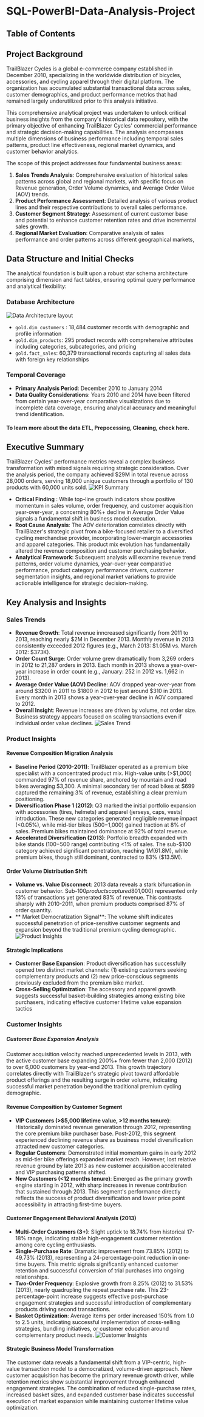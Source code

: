 # SQL-PowerBI-Data-Analysis-Project

## **Table of Contents**


## Project Background
TrailBlazer Cycles is a global e-commerce company established in December 2010, specializing in the worldwide distribution of bicycles, accessories, and cycling apparel through their digital platform. The organization has accumulated substantial transactional data across sales, customer demographics, and product performance metrics that had remained largely underutilized prior to this analysis initiative.

This comprehensive analytical project was undertaken to unlock critical business insights from the company's historical data repository, with the primary objective of enhancing TrailBlazer Cycles' commercial performance and strategic decision-making capabilities. The analysis encompasses multiple dimensions of business performance including temporal sales patterns, product line effectiveness, regional market dynamics, and customer behavior analytics.

The scope of this project addresses four fundamental business areas:
1. **Sales Trends Analysis**: Comprehensive evaluation of historical sales patterns across global and regional markets, with specific focus on Revenue generation, Order Volume dynamics, and Average Order Value (AOV) trends.
2. **Product Performance Assessment**: Detailed analysis of various product lines and their respective contributions to overall sales performance.
3. **Customer Segment Strategy**: Assessment of current customer base and potential to enhance customer retention rates and drive incremental sales growth.
4. **Regional Market Evaluation**: Comparative analysis of sales performance and order patterns across different geographical markets,

## Data Structure and Initial Checks
The analytical foundation is built upon a robust star schema architecture comprising dimension and fact tables, ensuring optimal query performance and analytical flexibility:
### Database Architecture
![Data Architecture layout](/docs/data_model.png)
- `gold.dim_customers` : 18,484 customer records with demographic and profile information
- `gold.dim_products`: 295 product records with comprehensive attributes including categories, 
   subcategories, and pricing
- `gold.fact_sales`: 60,379 transactional records capturing all sales data with foreign key relationships
### Temporal Coverage 
- **Primary Analysis Period**: December 2010 to January 2014
- **Data Quality Considerations**: Years 2010 and 2014 have been filtered from certain year-over-year 
  comparative visualizations due to incomplete data coverage, ensuring analytical accuracy and meaningful 
  trend identification.
#### To learn more about the data ETL, Prepocessing, Cleaning, check here.

## Executive Summary
TrailBlazer Cycles' performance metrics reveal a complex business transformation with mixed signals requiring strategic consideration. Over the analysis period, the company achieved $29M in total revenue across 28,000 orders, serving 18,000 unique customers through a portfolio of 130 products with 60,000 units sold.
![KPI Summary](/docs/Summary_KPI.png)
- **Critical Finding** : While top-line growth indicators show positive momentum in sales volume, order frequency, and customer acquisition year-over-year, a concerning 80%+ decline in Average Order Value signals a fundamental shift in business model execution.
- **Root Cause Analysis**: The AOV deterioration correlates directly with TrailBlazer's strategic pivot from a bike-focused retailer to a diversified cycling merchandise provider, incorporating lower-margin accessories and apparel categories. This product mix evolution has fundamentally altered the revenue composition and customer purchasing behavior.
- **Analytical Framework**: Subsequent analysis will examine revenue trend patterns, order volume dynamics, year-over-year comparative performance, product category performance drivers, customer segmentation insights, and regional market variations to provide actionable intelligence for strategic decision-making.

## Key Analysis and Insights
### Sales Trends
- **Revenue Growth**: Total revenue inncreased significantly from 2011 to 2013, reaching nearly $2M in December 2013. Monthly revenue in 2013 consistently exceeded 2012 figures (e.g., March 2013: $1.05M vs. March 2012: $373K).
- **Order Count Surge**: Order volume grew dramatically from 3,269 orders in 2012 to 21,287 orders in 2013. Each month in 2013 shows a year-over-year increase in order count (e.g., January: 252 in 2012 vs. 1,662 in 2013).
- **Average Order Value (AOV) Decline**: AOV dropped year-over-year from around $3200 in 2011 to $1800 in 2012 to just around $310 in  2013. Every month in 2013 shows a year-over-year decline in AOV compared to 2012.
- **Overall Insight**: Revenue increases are driven by volume, not order size. Business strategy appears focused on scaling transactions even if individual order value declines.
![Sales Trend](/docs/Sales_Trend.png)
### Product Insights
#### Revenue Composition Migration Analysis
- **Baseline Period (2010-2011)**: TrailBlazer operated as a premium bike specialist with a concentrated product mix. High-value units (>$1,000) commanded 97% of revenue share, anchored by mountain and road bikes averaging $3,300. A minimal secondary tier of road bikes at $699 captured the remaining 3% of revenue, establishing a clear premium positioning.
- **Diversification Phase 1 (2012)**: Q3 marked the initial portfolio expansion with accessories (tires, helmets) and apparel (jerseys, caps, vests) introduction. These new categories generated negligible revenue impact (<0.05%), while mid-tier bikes ($500-$1,000) gained traction at 8% of sales. Premium bikes maintained dominance at 92% of total revenue.
- **Accelerated Diversification (2013)**: Portfolio breadth expanded with bike stands ($100-$500 range) contributing <1% of sales. The sub-$100 category achieved significant penetration, reaching $1M (6% of revenue). Mid-tier bikes strengthened their position to 11% ($1.8M), while premium bikes, though still dominant, contracted to 83% ($13.5M).
#### Order Volume Distribution Shift
- **Volume vs. Value Disconnect**: 2013 data reveals a stark bifurcation in customer behavior. Sub-$100 products captured 80% of order volume despite minimal revenue contribution, while premium items (>$1,000) represented only 13% of transactions yet generated 83% of revenue. This contrasts sharply with 2010-2011, when premium products comprised 87% of order quantity.
- ** Market Democratization Signal**: The volume shift indicates successful penetration of price-sensitive customer segments and expansion beyond the traditional premium cycling demographic.
![Product Insights](/docs/Product_insights.png)
#### Strategic Implications
- **Customer Base Expansion**: Product diversification has successfully opened two distinct market channels: (1) existing customers seeking complementary products and (2) new price-conscious segments previously excluded from the premium bike market.
- **Cross-Selling Optimization**: The accessory and apparel growth suggests successful basket-building strategies among existing bike purchasers, indicating effective customer lifetime value expansion tactics

### Customer Insights
##### Customer Base Expansion Analysis
Customer acquisition velocity reached unprecedented levels in 2013, with the active customer base expanding 200%+ from fewer than 2,000 (2012) to over 6,000 customers by year-end 2013. This growth trajectory correlates directly with TrailBlazer's strategic pivot toward affordable product offerings and the resulting surge in order volume, indicating successful market penetration beyond the traditional premium cycling demographic.
#### Revenue Composition by Customer Segment
- **VIP Customers (>$5,000 lifetime value, >12 months tenure)**: Historically dominated revenue generation through 2012, representing the core premium bike purchaser base. Post-2012, this segment experienced declining revenue share as business model diversification attracted new customer categories.
- **Regular Customers**: Demonstrated initial momentum gains in early 2012 as mid-tier bike offerings expanded market reach. However, lost relative revenue ground by late 2013 as new customer acquisition accelerated and VIP purchasing patterns shifted.
- **New Customers (<12 months tenure)**: Emerged as the primary growth engine starting in 2012, with sharp increases in revenue contribution that sustained through 2013. This segment's performance directly reflects the success of product diversification and lower price point accessibility in attracting first-time buyers.
#### Customer Engagement Behavioral Analysis (2013)
- **Multi-Order Customers (3+)**: Slight uptick to 18.74% from historical 17-18% range, indicating stable high-engagement customer retention among core cycling enthusiasts.
- **Single-Purchase Rate**: Dramatic improvement from 73.85% (2012) to 49.73% (2013), representing a 24-percentage-point reduction in one-time buyers. This metric signals significantly enhanced customer retention and successful conversion of trial purchases into ongoing relationships.
- **Two-Order Frequency**: Explosive growth from 8.25% (2012) to 31.53% (2013), nearly quadrupling the repeat purchase rate. This 23-percentage-point increase suggests effective post-purchase engagement strategies and successful introduction of complementary products driving second transactions.
- **Basket Optimization**: Average items per order increased 150% from 1.0 to 2.5 units, indicating successful implementation of cross-selling strategies, bundling initiatives, or customer education around complementary product needs.
![Customer Insights](/docs/Customer_insights.png)
#### Strategic Business Model Transformation
The customer data reveals a fundamental shift from a VIP-centric, high-value transaction model to a democratized, volume-driven approach. New customer acquisition has become the primary revenue growth driver, while retention metrics show substantial improvement through enhanced engagement strategies. The combination of reduced single-purchase rates, increased basket sizes, and expanded customer base indicates successful execution of market expansion while maintaining customer lifetime value optimization.










